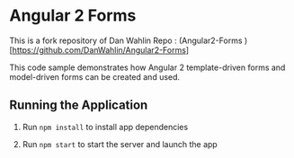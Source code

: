 # Angular 2 Forms

This is a fork repository of Dan Wahlin Repo : (Angular2-Forms )[https://github.com/DanWahlin/Angular2-Forms]

This code sample demonstrates how Angular 2 template-driven forms and 
model-driven forms can be created and used.

## Running the Application

1. Run `npm install` to install app dependencies

1. Run `npm start` to start the server and launch the app

